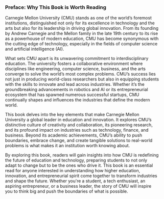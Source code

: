 ### **Preface: Why This Book is Worth Reading**

Carnegie Mellon University (CMU) stands as one of the world’s foremost institutions, distinguished not only for its excellence in technology and the arts but also for its leadership in driving global innovation. From its founding by Andrew Carnegie and the Mellon family in the late 19th century to its rise as a powerhouse of modern education, CMU has become synonymous with the cutting edge of technology, especially in the fields of computer science and artificial intelligence (AI).

What sets CMU apart is its unwavering commitment to interdisciplinary education. The university fosters a collaborative environment where disciplines like engineering, computer science, business, and the arts converge to solve the world’s most complex problems. CMU’s success lies not just in producing world-class researchers but also in equipping students with the skills to innovate and lead across industries. Whether it’s the groundbreaking advancements in robotics and AI or its entrepreneurial ecosystem that has spawned numerous successful startups, CMU continually shapes and influences the industries that define the modern world.

This book delves into the key elements that make Carnegie Mellon University a global leader in education and innovation. It explores CMU’s distinctive culture of creativity and collaboration, its pioneering research, and its profound impact on industries such as technology, finance, and business. Beyond its academic achievements, CMU’s ability to push boundaries, embrace change, and create tangible solutions to real-world problems is what makes it an institution worth knowing about.

By exploring this book, readers will gain insights into how CMU is redefining the future of education and technology, preparing students to not only adapt to change but to be the ones who drive it. This book is an essential read for anyone interested in understanding how higher education, innovation, and entrepreneurial spirit come together to transform industries and shape the future. Whether you're a student, a tech enthusiast, an aspiring entrepreneur, or a business leader, the story of CMU will inspire you to think big and push the boundaries of what is possible.
